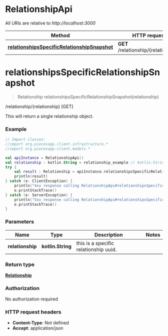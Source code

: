 # RelationshipApi

All URIs are relative to *http://localhost:3000*

Method | HTTP request | Description
------------- | ------------- | -------------
[**relationshipsSpecificRelationshipSnapshot**](RelationshipApi.md#relationshipsSpecificRelationshipSnapshot) | **GET** /relationship/{relationship} | /relationship/{relationship} [GET]


<a name="relationshipsSpecificRelationshipSnapshot"></a>
# **relationshipsSpecificRelationshipSnapshot**
> Relationship relationshipsSpecificRelationshipSnapshot(relationship)

/relationship/{relationship} [GET]

This will return a single relationship object.

### Example
```kotlin
// Import classes:
//import org.piecesapp.client.infrastructure.*
//import org.piecesapp.client.models.*

val apiInstance = RelationshipApi()
val relationship : kotlin.String = relationship_example // kotlin.String | this is a specific relationship uuid.
try {
    val result : Relationship = apiInstance.relationshipsSpecificRelationshipSnapshot(relationship)
    println(result)
} catch (e: ClientException) {
    println("4xx response calling RelationshipApi#relationshipsSpecificRelationshipSnapshot")
    e.printStackTrace()
} catch (e: ServerException) {
    println("5xx response calling RelationshipApi#relationshipsSpecificRelationshipSnapshot")
    e.printStackTrace()
}
```

### Parameters

Name | Type | Description  | Notes
------------- | ------------- | ------------- | -------------
 **relationship** | **kotlin.String**| this is a specific relationship uuid. |

### Return type

[**Relationship**](Relationship.md)

### Authorization

No authorization required

### HTTP request headers

 - **Content-Type**: Not defined
 - **Accept**: application/json

